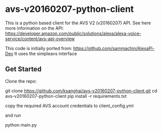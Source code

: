 # avs-v20160207-python-client
This is a python based client for the AVS V2 (v20160207) API. See here more information on the API: https://developer.amazon.com/public/solutions/alexa/alexa-voice-service/content/avs-api-overview

This code is initially ported from: https://github.com/sammachin/AlexaPi-Dev
It uses the simpleavs interface

## Get Started

Clone the repo:

git clone https://github.com/ksanghai/avs-v20160207-python-client.git
cd avs-v20160207-python-client
pip install -r requirements.txt

copy the required AVS account credentials to client_config.yml

and run

python main.py

